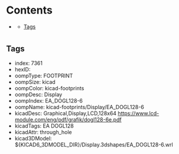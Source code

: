 



Contents
========

* [](#)
	* [Tags](#tags)

# 

## Tags

- index: 7361
- hexID: 
- oompType: FOOTPRINT
- oompSize: kicad
- oompColor: kicad-footprints
- oompDesc: Display
- oompIndex: EA_DOGL128-6
- oompName: kicad-footprints/Display/EA_DOGL128-6
- kicadDesc: Graphical,Display,LCD,128x64 https://www.lcd-module.com/eng/pdf/grafik/dogl128-6e.pdf
- kicadTags: EA DOGL128
- kicadAttr: through_hole
- kicad3DModel: ${KICAD6_3DMODEL_DIR}/Display.3dshapes/EA_DOGL128-6.wrl
